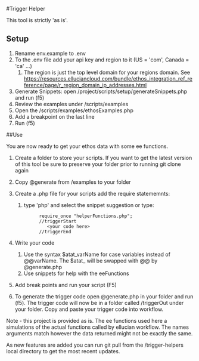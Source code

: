 

#Trigger Helper

This tool is strictly 'as is'.  



## Setup

1. Rename env.example to .env
1. To the .env file add your api key and region to it (US = 'com', Canada = 'ca' ...)
   1. The region is just the top level domain for your regions domain. See https://resources.elluciancloud.com/bundle/ethos_integration_ref_reference/page/r_region_domain_ip_addresses.html
1. Generate Snippets: open /project/scripts/setup/generateSnippets.php and run (f5)
1. Review the examples under /scripts/examples
1. Open the /scripts/examples/ethosExamples.php
1. Add a breakpoint on the last line
1. Run (f5)

##Use

You are now ready to get your ethos data with some ee functions.

1. Create a folder to store your scripts. If you want to get the latest version of this tool be sure to preserve your folder prior to running git clone again
1. Copy @generate from /examples to your folder
1. Create a .php file for your scripts add the require statememnts:
   1. type 'php' and select the snippet suggestion or type:
   ```<?php
            require_once "helperFunctions.php";
            //triggerStart
               <your code here>
            //triggerEnd
   ```

2. Write your code
   
   1. Use the syntax $atat_varName for case variables instead of @@varName.  The $atat_ will be swapped with @@ by @generate.php
   2. Use snippets for help with the eeFunctions
4. Add break points and run your script (F5)
5. To generate the trigger code open @generate.php in your folder and run (f5).  The trigger code will now be in a folder called /triggerOut under your folder.  Copy and paste your trigger code into workflow.

Note - this project is provided as is.  The ee functions used here a simulations of the actual functions called by ellucian workflow.
The names arguments match however the data returned might not be exactly the same.


As new features are added you can run git pull from the /trigger-helpers local directory to get the most recent updates.
